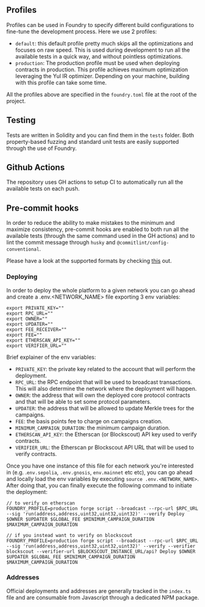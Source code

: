 ## Profiles

Profiles can be used in Foundry to specify different build configurations to
fine-tune the development process. Here we use 2 profiles:

- `default`: this default profile pretty much skips all the optimizations and
  focuses on raw speed. This is used during development to run all the available
  tests in a quick way, and without pointless optimizations.
- `production`: The production profile must be used when deploying contracts in
  production. This profile achieves maximum optimization leveraging the Yul IR
  optimizer. Depending on your machine, building with this profile can take some
  time.

All the profiles above are specified in the `foundry.toml` file at the root of
the project.

## Testing

Tests are written in Solidity and you can find them in the `tests` folder. Both
property-based fuzzing and standard unit tests are easily supported through the
use of Foundry.

## Github Actions

The repository uses GH actions to setup CI to automatically run all the
available tests on each push.

## Pre-commit hooks

In order to reduce the ability to make mistakes to the minimum and maximize
consistency, pre-commit hooks are enabled to both run all the available tests
(through the same command used in the GH actions) and to lint the commit message
through `husky` and `@commitlint/config-conventional`.

Please have a look at the supported formats by checking
[this](https://github.com/conventional-changelog/commitlint/tree/master/@commitlint/config-conventional)
out.

### Deploying

In order to deploy the whole platform to a given network you can go ahead and
create a .env.<NETWORK_NAME> file exporting 3 env variables:

```
export PRIVATE_KEY=""
export RPC_URL=""
export OWNER=""
export UPDATER=""
export FEE_RECEIVER=""
export FEE=""
export ETHERSCAN_API_KEY=""
export VERIFIER_URL=""
```

Brief explainer of the env variables:

- `PRIVATE_KEY`: the private key related to the account that will perform the
  deployment.
- `RPC_URL`: the RPC endpoint that will be used to broadcast transactions. This
  will also determine the network where the deployment will happen.
- `OWNER`: the address that will own the deployed core protocol contracts and
  that will be able to set some protocol parameters.
- `UPDATER`: the address that will be allowed to update Merkle trees for the
  campaigns.
- `FEE`: the basis points fee to charge on campaigns creation.
- `MINIMUM_CAMPAIGN_DURATION`: the minimum campaign duration.
- `ETHERSCAN_API_KEY`: the Etherscan (or Blockscout) API key used to verify
  contracts.
- `VERIFIER_URL`: the Etherscan pr Blockscout API URL that will be used to
  verify contracts.

Once you have one instance of this file for each network you're interested in
(e.g. .`env.sepolia`, `.env.gnosis`, `env.mainnet` etc etc), you can go ahead
and locally load the env variables by executing `source .env.<NETWORK_NAME>`.
After doing that, you can finally execute the following command to initiate the
deployment:

```
// to verify on etherscan
FOUNDRY_PROFILE=production forge script --broadcast --rpc-url $RPC_URL --sig 'run(address,address,uint32,uint32,uint32)' --verify Deploy $OWNER $UPDATER $GLOBAL_FEE $MINIMUM_CAMPAIGN_DURATION $MAXIMUM_CAMPAIGN_DURATION

// if you instead want to verify on blockscout
FOUNDRY_PROFILE=production forge script --broadcast --rpc-url $RPC_URL --sig 'run(address,address,uint32,uint32,uint32)' --verify --verifier blockscout --verifier-url $BLOCKSCOUT_INSTANCE_URL/api? Deploy $OWNER $UPDATER $GLOBAL_FEE $MINIMUM_CAMPAIGN_DURATION $MAXIMUM_CAMPAIGN_DURATION
```

### Addresses

Official deployments and addresses are generally tracked in the `index.ts` file
and are consumable from Javascript through a dedicated NPM package.
